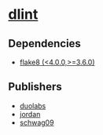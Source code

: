 # [dlint](https://pypi.org/project/dlint)

## Dependencies
- [flake8 (<4.0.0,>=3.6.0)](packages/f/flake8.md)



## Publishers
- [duolabs](https://pypi.org/user/duolabs)
- [jordan](https://pypi.org/user/jordan)
- [schwag09](https://pypi.org/user/schwag09)

